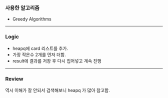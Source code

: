 ### 사용한 알고리즘
* Greedy Algorithms
_____________________________________________________
### Logic
* heapq에 card 리스트를 추가.
* 가장 작은수 2개를 먼저 더함.
* result에 결과를 저장 후 다시 집어넣고 계속 진행
_____________________________________________________
### Review
역시 이해가 잘 안되서 검색해보니 heapq 가 많아 참고함.
